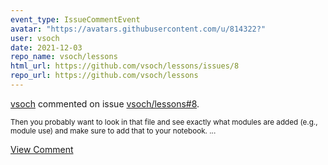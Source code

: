 ```yaml
---
event_type: IssueCommentEvent
avatar: "https://avatars.githubusercontent.com/u/814322?"
user: vsoch
date: 2021-12-03
repo_name: vsoch/lessons
html_url: https://github.com/vsoch/lessons/issues/8
repo_url: https://github.com/vsoch/lessons
---
```


<a href='https://github.com/vsoch' target='_blank'>vsoch</a> commented on issue <a href='https://github.com/vsoch/lessons/issues/8' target='_blank'>vsoch/lessons#8</a>.

<small>Then you probably want to look in that file and see exactly what modules are added (e.g., module use) and make sure to add that to your notebook. ...</small>

<a href='https://github.com/vsoch/lessons/issues/8' target='_blank'>View Comment</a>
